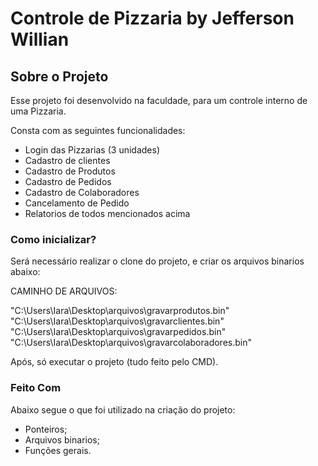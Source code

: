 # Controle de Pizzaria by Jefferson Willian


## Sobre o Projeto

Esse projeto foi desenvolvido na faculdade, para um controle interno de uma Pizzaria.

Consta com as seguintes funcionalidades:

- Login das Pizzarias (3 unidades)
- Cadastro de clientes
- Cadastro de Produtos
- Cadastro de Pedidos
- Cadastro de Colaboradores
- Cancelamento de Pedido
- Relatorios de todos mencionados acima

### Como inicializar?
Será necessário realizar o clone do projeto, e criar os arquivos binarios abaixo:

CAMINHO DE ARQUIVOS:

"C:\\Users\\Iara\\Desktop\\arquivos\\gravarprodutos.bin"
"C:\\Users\\Iara\\Desktop\\arquivos\\gravarclientes.bin"
"C:\\Users\\Iara\\Desktop\\arquivos\\gravarpedidos.bin"
"C:\\Users\\Iara\\Desktop\\arquivos\\gravarcolaboradores.bin"

Após, só executar o projeto (tudo feito pelo CMD).


### Feito Com

Abaixo segue o que foi utilizado na criação do projeto:

- Ponteiros;
- Arquivos binarios;
- Funções gerais.
